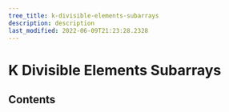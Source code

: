 ```yaml
---
tree_title: k-divisible-elements-subarrays
description: description
last_modified: 2022-06-09T21:23:28.2328
---
```


# K Divisible Elements Subarrays

## Contents
